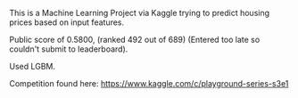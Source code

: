 This is a Machine Learning Project via Kaggle trying to predict housing prices based on input features.

Public score of 0.5800, (ranked 492 out of 689) (Entered too late so couldn't submit to leaderboard).

Used LGBM.

Competition found here: https://www.kaggle.com/c/playground-series-s3e1

